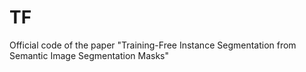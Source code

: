 # TF
Official code of the paper "Training-Free Instance Segmentation from Semantic Image Segmentation Masks"
